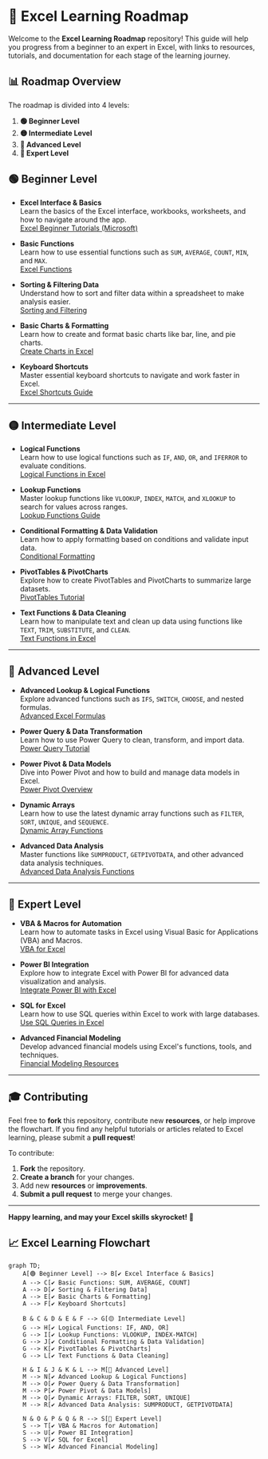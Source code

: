 # 🚀 Excel Learning Roadmap

Welcome to the **Excel Learning Roadmap** repository! This guide will help you progress from a beginner to an expert in Excel, with links to resources, tutorials, and documentation for each stage of the learning journey.

## 📊 Roadmap Overview

The roadmap is divided into 4 levels:

1. **🟢 Beginner Level**  
2. **🟡 Intermediate Level**  
3. **🔵 Advanced Level**  
4. **🔴 Expert Level**


## 🟢 Beginner Level

- **Excel Interface & Basics**  
  Learn the basics of the Excel interface, workbooks, worksheets, and how to navigate around the app.  
  [Excel Beginner Tutorials (Microsoft)](https://support.microsoft.com/en-us/excel)

- **Basic Functions**  
  Learn how to use essential functions such as `SUM`, `AVERAGE`, `COUNT`, `MIN`, and `MAX`.  
  [Excel Functions]([https://support.microsoft.com/en-us/office/financial-functions-reference-8f017586-7e7c-4660-bd76-b27ea5b5ed92](https://support.microsoft.com/en-us/office/overview-of-formulas-in-excel-ecfdc708-9162-49e8-b993-c311f47ca173))

- **Sorting & Filtering Data**  
  Understand how to sort and filter data within a spreadsheet to make analysis easier.  
  [Sorting and Filtering](https://support.microsoft.com/en-us/office/sort-data-in-a-range-or-table-7c1d92b6-1a2a-4195-a7d2-3e6d7b02f082)

- **Basic Charts & Formatting**  
  Learn how to create and format basic charts like bar, line, and pie charts.  
  [Create Charts in Excel](https://support.microsoft.com/en-us/office/create-a-chart-from-start-to-finish-73d8d2fc9e9b-4205-9b53-243ae4b3ecba)

- **Keyboard Shortcuts**  
  Master essential keyboard shortcuts to navigate and work faster in Excel.  
  [Excel Shortcuts Guide](https://support.microsoft.com/en-us/office/keyboard-shortcuts-in-excel)

---

## 🟡 Intermediate Level

- **Logical Functions**  
  Learn how to use logical functions such as `IF`, `AND`, `OR`, and `IFERROR` to evaluate conditions.  
  [Logical Functions in Excel](https://support.microsoft.com/en-us/office/logical-functions-reference-0c0b9d5b-6e8f-4d5e-bef9-818d05e91a2e)

- **Lookup Functions**  
  Master lookup functions like `VLOOKUP`, `INDEX`, `MATCH`, and `XLOOKUP` to search for values across ranges.  
  [Lookup Functions Guide](https://support.microsoft.com/en-us/office/vlookup-function-0a365e1e-2f8c-4c8c-b9b0-13b7d9de68f9)

- **Conditional Formatting & Data Validation**  
  Learn how to apply formatting based on conditions and validate input data.  
  [Conditional Formatting](https://support.microsoft.com/en-us/office/use-conditional-formatting-to-highlight-information-5a6e8e4b-f15f-4b07-84c1-5a97596f5f7e)

- **PivotTables & PivotCharts**  
  Explore how to create PivotTables and PivotCharts to summarize large datasets.  
  [PivotTables Tutorial](https://support.microsoft.com/en-us/office/create-a-pivottable-to-analyze-worksheet-data-4f95e7f0-1e69-4a6a-bc9e-2bb5a358a4e8)

- **Text Functions & Data Cleaning**  
  Learn how to manipulate text and clean up data using functions like `TEXT`, `TRIM`, `SUBSTITUTE`, and `CLEAN`.  
  [Text Functions in Excel](https://support.microsoft.com/en-us/office/text-functions-reference-1a8d6de8-7e66-44d9-826e-88c7c36a9e9c)

---

## 🔵 Advanced Level

- **Advanced Lookup & Logical Functions**  
  Explore advanced functions such as `IFS`, `SWITCH`, `CHOOSE`, and nested formulas.  
  [Advanced Excel Formulas](https://exceljet.net/excel-functions)

- **Power Query & Data Transformation**  
  Learn how to use Power Query to clean, transform, and import data.  
  [Power Query Tutorial](https://support.microsoft.com/en-us/office/overview-of-power-query-518d5e0c-135b-4c4d-8c5b-c6b5b8d7cc2f)

- **Power Pivot & Data Models**  
  Dive into Power Pivot and how to build and manage data models in Excel.  
  [Power Pivot Overview](https://support.microsoft.com/en-us/office/power-pivot-overview-and-articles-5e0f1e4d-8b6e-4a92-8e00-162d5767d64f)

- **Dynamic Arrays**  
  Learn how to use the latest dynamic array functions such as `FILTER`, `SORT`, `UNIQUE`, and `SEQUENCE`.  
  [Dynamic Array Functions](https://support.microsoft.com/en-us/office/dynamic-array-formulas-49f3b2d7-0b61-44f2-aad2-ef7c9d8e6b58)

- **Advanced Data Analysis**  
  Master functions like `SUMPRODUCT`, `GETPIVOTDATA`, and other advanced data analysis techniques.  
  [Advanced Data Analysis Functions](https://support.microsoft.com/en-us/office/sumproduct-function-0e17efba-5765-40ca-a062-1b7ee6e3b39e)

---

## 🔴 Expert Level

- **VBA & Macros for Automation**  
  Learn how to automate tasks in Excel using Visual Basic for Applications (VBA) and Macros.  
  [VBA for Excel](https://support.microsoft.com/en-us/office/visual-basic-for-applications-vba-in-excel-6eebfd2a-418c-4804-7b78-2c507e23faed)

- **Power BI Integration**  
  Explore how to integrate Excel with Power BI for advanced data visualization and analysis.  
  [Integrate Power BI with Excel](https://docs.microsoft.com/en-us/power-bi/connect-to/excel)

- **SQL for Excel**  
  Learn how to use SQL queries within Excel to work with large databases.  
  [Use SQL Queries in Excel](https://www.excelcampus.com/sql/sql-queries-in-excel/)

- **Advanced Financial Modeling**  
  Develop advanced financial models using Excel's functions, tools, and techniques.  
  [Financial Modeling Resources](https://www.corporatefinanceinstitute.com/resources/)

---

## 🎓 Contributing

Feel free to **fork** this repository, contribute new **resources**, or help improve the flowchart. If you find any helpful tutorials or articles related to Excel learning, please submit a **pull request**!

To contribute:
1. **Fork** the repository.
2. **Create a branch** for your changes.
3. Add new **resources** or **improvements**.
4. **Submit a pull request** to merge your changes.

---

**Happy learning, and may your Excel skills skyrocket!** 🚀


## 📈 Excel Learning Flowchart

```mermaid
graph TD;
    A[🟢 Beginner Level] --> B[✔️ Excel Interface & Basics]
    A --> C[✔️ Basic Functions: SUM, AVERAGE, COUNT]
    A --> D[✔️ Sorting & Filtering Data]
    A --> E[✔️ Basic Charts & Formatting]
    A --> F[✔️ Keyboard Shortcuts]
    
    B & C & D & E & F --> G[🟡 Intermediate Level]
    G --> H[✔️ Logical Functions: IF, AND, OR]
    G --> I[✔️ Lookup Functions: VLOOKUP, INDEX-MATCH]
    G --> J[✔️ Conditional Formatting & Data Validation]
    G --> K[✔️ PivotTables & PivotCharts]
    G --> L[✔️ Text Functions & Data Cleaning]

    H & I & J & K & L --> M[🔵 Advanced Level]
    M --> N[✔️ Advanced Lookup & Logical Functions]
    M --> O[✔️ Power Query & Data Transformation]
    M --> P[✔️ Power Pivot & Data Models]
    M --> Q[✔️ Dynamic Arrays: FILTER, SORT, UNIQUE]
    M --> R[✔️ Advanced Data Analysis: SUMPRODUCT, GETPIVOTDATA]
    
    N & O & P & Q & R --> S[🔴 Expert Level]
    S --> T[✔️ VBA & Macros for Automation]
    S --> U[✔️ Power BI Integration]
    S --> V[✔️ SQL for Excel]
    S --> W[✔️ Advanced Financial Modeling]
